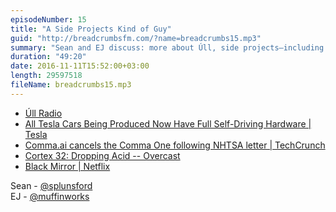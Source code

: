 ```yaml
---
episodeNumber: 15
title: "A Side Projects Kind of Guy"
guid: "http://breadcrumbsfm.com/?name=breadcrumbs15.mp3"
summary: "Sean and EJ discuss: more about Úll, side projects—including some navel-gazing about the show—news related to their self-driving cars wager, VR, and an update on Sean's attempt to write a novel in a month."
duration: "49:20"
date: 2016-11-11T15:52:00+03:00
length: 29597518
fileName: breadcrumbs15.mp3
---
```


- [Úll Radio](http://feedpress.me/ullradio)
- [ All Tesla Cars Being Produced Now Have Full Self-Driving Hardware | Tesla](https://www.tesla.com/blog/all-tesla-cars-being-produced-now-have-full-self-driving-hardware)
- [ Comma.ai cancels the Comma One following NHTSA letter | TechCrunch](https://techcrunch.com/2016/10/28/comma-ai-cancels-the-comma-one-following-nhtsa-letter/)
- [Cortex 32: Dropping Acid -- Overcast](https://overcast.fm/+EtBnM42Gk/59:02)
- [Black Mirror | Netflix](https://www.netflix.com/title/70264888?s=i)

Sean - [@splunsford](https://twitter.com/splunsford)  
EJ - [@muffinworks](https://twitter.com/muffinworks)